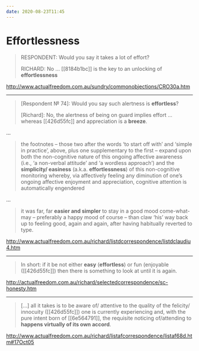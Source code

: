 ```yaml
---
date: 2020-08-23T11:45
---
```


# Effortlessness

> RESPONDENT: Would you say it takes a lot of effort?
>
> RICHARD: No ... [[8184b1bc]] is the key to an unlocking of **effortlessness**

<http://www.actualfreedom.com.au/sundry/commonobjections/CRO30a.htm>

---

> [Respondent № 74]: Would you say such alertness is **effortless**?
>
> [Richard]: No, the alertness of being on guard implies effort ... whereas [[426d55fc]] and appreciation is a **breeze**. 

...

> the footnotes – those two after the words ‘to start off with’ and ‘simple in practice’, above, plus one supplementary to the first – expand upon both the non-cognitive nature of this ongoing affective awareness (i.e., ‘a non-verbal attitude’ and ‘a wordless approach’) and the **simplicity/ easiness** (a.k.a. **effortlessness**) of this non-cognitive monitoring whereby, via affectively feeling any diminution of one’s ongoing affective enjoyment and appreciation, cognitive attention is automatically engendered

...

> it was far, far **easier and simpler** to stay in a good mood come-what-may – preferably a happy mood of course – than claw ‘his’ way back up to feeling good, again and again, after having habitually reverted to type.

<http://www.actualfreedom.com.au/richard/listdcorrespondence/listdclaudiu4.htm>

---

> In short: if it be not either **easy** (**effortless**) or fun (enjoyable ([[426d55fc]]) then there is something to look at until it is again.

<http://actualfreedom.com.au/richard/selectedcorrespondence/sc-honesty.htm>

---

> [...] all it takes is to be aware of/ attentive to the quality of the felicity/ innocuity ([[426d55fc]]) one is currently experiencing and, with the pure intent born of [[6e564791]], the requisite noticing of/attending to **happens virtually of its own accord**.

<http://www.actualfreedom.com.au/richard/listafcorrespondence/listaf68d.htm#17Oct05>

